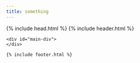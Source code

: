 ```yaml
---
title: something
---
```


<html>
  <head>
    <meta charset="utf-8">
    <title>NNT Statistics</title>
    <meta name="author" content="Jack Ellis">
    <meta name="description" content="Some visualisations based on information gathered from the NNT History site">
    <meta name="viewport" content="width=device-width, initial-scale=1">
    <script src="script.js" defer></script>
    <script src="https://d3js.org/d3.v4.min.js"></script>
    {% include head.html %}
  </head>

  <body>
    {% include header.html %}

    <div id="main-div">
    </div>

    {% include footer.html %}
  </body>
</html>

